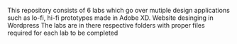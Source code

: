This repository consists of 6 labs which go over mutiple design applications such as lo-fi, hi-fi prototypes made in Adobe XD.
Website desinging in Wordpress
The labs are in there respective folders with proper files required for each lab to be completed 
